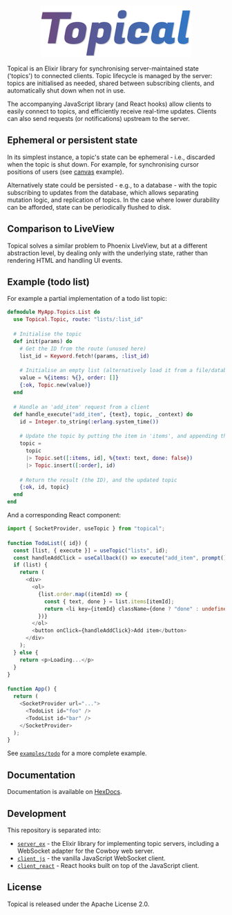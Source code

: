 <p align="center">
  <img src="logo.png" width="350" height="120" alt="Topical" />
</p>

Topical is an Elixir library for synchronising server-maintained state ('topics') to connected clients. Topic lifecycle is managed by the server: topics are initialised as needed, shared between subscribing clients, and automatically shut down when not in use.

The accompanying JavaScript library (and React hooks) allow clients to easily connect to topics, and efficiently receive real-time updates. Clients can also send requests (or notifications) upstream to the server.

## Ephemeral or persistent state

In its simplest instance, a topic's state can be ephemeral - i.e., discarded when the topic is shut down. For example, for synchronising cursor positions of users (see [canvas](examples/canvas/) example).

Alternatively state could be persisted - e.g., to a database - with the topic subscribing to updates from the database, which allows separating mutation logic, and replication of topics. In the case where lower durability can be afforded, state can be periodically flushed to disk.

## Comparison to LiveView

Topical solves a similar problem to Phoenix LiveView, but at a different abstraction level, by dealing only with the underlying state, rather than rendering HTML and handling UI events.

## Example (todo list)

For example a partial implementation of a todo list topic:

```elixir
defmodule MyApp.Topics.List do
  use Topical.Topic, route: "lists/:list_id"

  # Initialise the topic
  def init(params) do
    # Get the ID from the route (unused here)
    list_id = Keyword.fetch!(params, :list_id)

    # Initialise an empty list (alternatively load it from a file/database/service)
    value = %{items: %{}, order: []}
    {:ok, Topic.new(value)}
  end

  # Handle an 'add_item' request from a client
  def handle_execute("add_item", {text}, topic, _context) do
    id = Integer.to_string(:erlang.system_time())

    # Update the topic by putting the item in 'items', and appending the ID to 'order'
    topic =
      topic
      |> Topic.set([:items, id], %{text: text, done: false})
      |> Topic.insert([:order], id)

    # Return the result (the ID), and the updated topic
    {:ok, id, topic}
  end
end
```

And a corresponding React component:

```typescript
import { SocketProvider, useTopic } from "topical";

function TodoList({ id}) {
  const [list, { execute }] = useTopic("lists", id);
  const handleAddClick = useCallback(() => execute("add_item", prompt()), [execute]);
  if (list) {
    return (
      <div>
        <ol>
          {list.order.map((itemId) => {
            const { text, done } = list.items[itemId];
            return <li key={itemId} className={done ? "done" : undefined}>{text}</li>;
          })}
        </ol>
        <button onClick={handleAddClick}>Add item</button>
      </div>
    );
  } else {
    return <p>Loading...</p>
  }
}

function App() {
  return (
    <SocketProvider url="...">
      <TodoList id="foo" />
      <TodoList id="bar" />
    </SocketProvider>
  );
}
```

See [`examples/todo`](examples/todo/) for a more complete example.

## Documentation

Documentation is available on [HexDocs](https://hexdocs.pm/topical/).

## Development

This repository is separated into:

  - [`server_ex`](server_ex/) - the Elixir library for implementing topic servers, including a WebSocket adapter for the Cowboy web server.
  - [`client_js`](client_js/) - the vanilla JavaScript WebSocket client.
  - [`client_react`](client_react/) - React hooks built on top of the JavaScript client.

## License

Topical is released under the Apache License 2.0.
